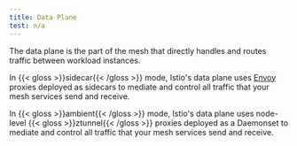 ```yaml
---
title: Data Plane
test: n/a
---
```


The data plane is the part of the mesh that directly handles and routes traffic between workload instances.

In {{< gloss >}}sidecar{{< /gloss >}} mode, Istio's data plane uses [Envoy](/docs/reference/glossary/#envoy) proxies deployed as sidecars to mediate and control all traffic that your mesh services send and receive.

In {{< gloss >}}ambient{{< /gloss >}} mode, Istio's data plane uses node-level {{< gloss >}}ztunnel{{< /gloss >}} proxies deployed as a Daemonset to mediate and control all traffic that your mesh services send and receive.
